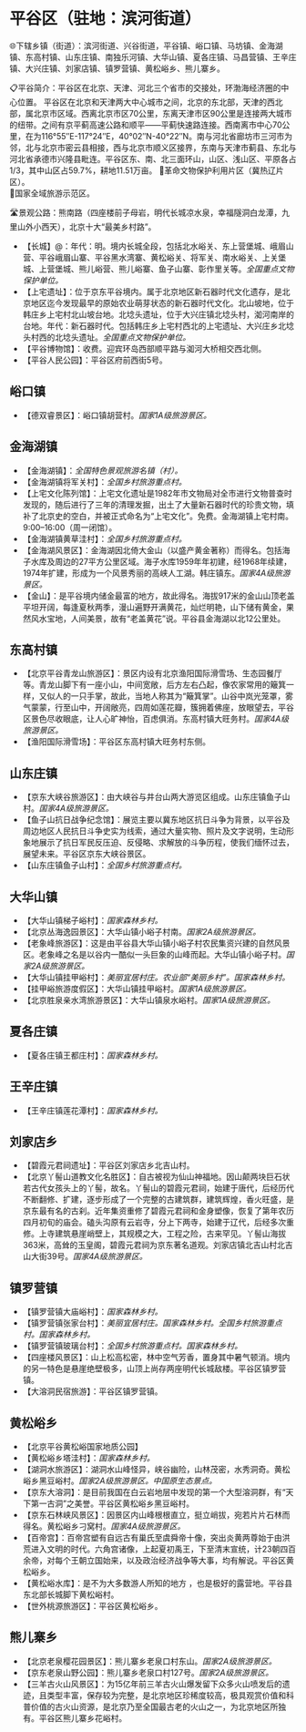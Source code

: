 # 平谷区（驻地：滨河街道）  
🌐下辖乡镇（街道）：滨河街道、兴谷街道，平谷镇、峪口镇、马坊镇、金海湖镇、东高村镇、山东庄镇、南独乐河镇、大华山镇、夏各庄镇、马昌营镇、王辛庄镇、大兴庄镇、刘家店镇、镇罗营镇、黄松峪乡、熊儿寨乡。  
  
📋平谷简介：平谷区在北京、天津、河北三个省市的交接处，环渤海经济圈的中心位置。  平谷区在北京和天津两大中心城市之间，北京的东北部，天津的西北部，属北京市区域。西离北京市区70公里，东离天津市区90公里是连接两大城市的纽带。之间有京平蓟高速公路和顺平——平蓟快速路连接。西南离市中心70公里，在为116°55″E-117°24″E，40°02″N-40°22″N。南与河北省廊坊市三河市为邻，北与北京市密云县相接，西与北京市顺义区接界，东南与天津市蓟县、东北与河北省承德市兴隆县毗连。平谷区东、南、北三面环山，山区、浅山区、平原各占1/3，其中山区占59.7%，耕地11.51万亩。
🚩革命文物保护利用片区（冀热辽片区）。   
🚩国家全域旅游示范区。  
  
🛣️景观公路：熊南路（四座楼前子母岩，明代长城凉水泉，幸福隧洞白龙潭，九里山外小西天），北京十大“最美乡村路”。   
  
* 【长城】@：年代：明。境内长城全段，包括北水峪关、东上营堡城、峨眉山营、平谷峨眉山寨、平谷黑水湾寨、黄松峪关、将军关、南水峪关、上关堡城、上营堡城、熊儿峪营、熊儿峪寨、鱼子山寨、彰作里关等。*全国重点文物保护单位。*  
* 【上宅遗址】：位于京东平谷境内。属于北京地区新石器时代文化遗存，是北京地区迄今发现最早的原始农业萌芽状态的新石器时代文化。北山坡地，位于韩庄乡上宅村北山坡台地。北埝头遗址，位于大兴庄镇北埝头村，洳河南岸的台地。年代：新石器时代。包括韩庄乡上宅村西北的上宅遗址、大兴庄乡北埝头村西的北埝头遗址。*全国重点文物保护单位。*  
* 【平谷博物馆】：收费。迎宾环岛西部顺平路与洳河大桥相交西北侧。   
* 【平谷人民公园】：平谷区府前西街5号。   

## 峪口镇
* 【德双睿景区】：峪口镇胡营村。*国家1A级旅游景区。*  

## 金海湖镇 
* 【金海湖镇】：*全国特色景观旅游名镇（村）。*  
* 【金海湖镇将军关村】：*全国乡村旅游重点村。*  
* 【上宅文化陈列馆】：上宅文化遗址是1982年市文物局对全市进行文物普查时发现的，随后进行了三年的清理发掘，出土了大量新石器时代的珍贵文物，填补了北京史的空白，并被正式命名为“上宅文化”。免费。金海湖镇上宅村南。9:00–16:00（周一闭馆）。   
* 【金海湖镇黄草洼村】：*全国乡村旅游重点村。*  
* 【金海湖风景区】：金海湖因北倚大金山（以盛产黄金著称）而得名。包括海子水库及周边的27平方公里区域。海子水库1959年年初建，经1968年续建，1974年扩建，形成为一个风景秀丽的高峡人工湖。韩庄镇东。*国家4A级旅游景区。*  
* 【金山】：是平谷境内储金最富的地方，故此得名。海拔917米的金山山顶老盖平坦开阔，每逢夏秋两季，漫山遍野开满黄花，灿烂明艳，山下储有黄金，果然风水宝地，人间美景，故有“老盖黄花”说。平谷县金海湖以北12公里处。   

## 东高村镇
* 【北京平谷青龙山旅游区】：景区内设有北京渔阳国际滑雪场、生态园餐厅等。青龙山脚下有一座小山，中间宽敞，后方左右凸起，像农家常用的簸箕一样，又似人的一只手掌，故此，当地人称其为“簸箕掌”。山谷中岚光笼罩，雾气蒙蒙，行至山中，开阔敞亮，四周如莲花瓣，簇拥着佛座，放眼望去，平谷区景色尽收眼底，让人心旷神怡，百虑俱消。东高村镇大旺务村。*国家4A级旅游景区。*  
* 【渔阳国际滑雪场】：平谷区东高村镇大旺务村东侧。   

## 山东庄镇
* 【京东大峡谷旅游区】：由大峡谷与井台山两大游览区组成。山东庄镇鱼子山村。*国家4A级旅游景区。*  
* 【鱼子山抗日战争纪念馆】：展览主要以冀东地区抗日斗争为背景，以平谷及周边地区人民抗日斗争史实为线索，通过大量实物、照片及文字说明，生动形象地展示了抗日军民反压迫、反侵略、求解放的斗争历程，使我们缅怀过去，展望未来。平谷区京东大峡谷景区。   
* 【山东庄镇鱼子山村】：*全国乡村旅游重点村。*  

## 大华山镇
* 【大华山镇梯子峪村】：*国家森林乡村。*  
* 【北京丛海逸园景区】：大华山镇小峪子村南。*国家2A级旅游景区。*  
* 【老象峰旅游区】：这是由平谷县大华山镇小峪子村农民集资兴建的自然风景区。老象峰之名是以谷内一酷似一头巨象的山峰而起。大华山镇小峪子村。*国家2A级旅游景区。*  
* 【大华山镇挂甲峪村】：*美丽宜居村庄。农业部“美丽乡村”。国家森林乡村。*  
* 【挂甲峪旅游度假区】：大华山镇挂甲峪村。*国家1A级旅游景区。*  
* 【北京胜泉亲水湾旅游景区】：大华山镇泉水峪村。*国家1A级旅游景区。*  

## 夏各庄镇
* 【夏各庄镇王都庄村】：*国家森林乡村。*  

## 王辛庄镇
* 【王辛庄镇莲花潭村】：*国家森林乡村。*  

## 刘家店乡
* 【碧霞元君祠遗址】：平谷区刘家店乡北吉山村。   
* 【北京丫髻山道教文化名胜区】：自古被视为仙山神福地。因山颠两块巨石状若古代女孩头上的丫髻，故名。丫髻山的碧霞元君祠，始建于唐代，后经历代不断翻修、扩建，逐步形成了一个完整的古建筑群，建筑辉煌，香火旺盛，是京东最有名的古刹。近年集资重修了碧霞元君祠和金身塑像，恢复了第年农历四月初旬的庙会。磕头沟原有云岩寺，分上下两寺，始建于辽代，后经多次重修。上寺建筑悬崖峭壁上，其规模之大，工程之险，古来罕见。丫髻山海拔363米，高耸的玉皇阁，碧霞元君祠为京东著名道观。刘家店镇北吉山村北吉山大街39号。*国家4A级旅游景区。*  

## 镇罗营镇 
* 【镇罗营镇大庙峪村】：*国家森林乡村。*  
* 【镇罗营镇张家台村】：*美丽宜居村庄。国家森林乡村。全国乡村旅游重点村。国家森林乡村。*  
* 【镇罗营镇玻璃台村】：*全国乡村旅游重点村。国家森林乡村。*  
* 【四座楼风景区】：山上松高松密，林中空气芳香，置身其中暑气顿消。境内的另一特色是悬崖绝壁极多，山顶上尚存两座明代长城敌楼。平谷区镇罗营镇。   
* 【大溶洞民宿旅游】：平谷区镇罗营镇。   

## 黄松峪乡 
* 【北京平谷黄松峪国家地质公园】  
* 【黄松峪乡塔洼村】：*国家森林乡村。*  
* 【湖洞水旅游区】：湖洞水山峰怪异，峡谷幽险，山林茂密，水秀洞奇。黄松峪乡黑豆峪村。*国家2A级旅游景区。中国原生态景点。*  
* 【京东大溶洞】：是目前我国在白云岩地层中发现的第一个大型溶洞群，有“天下第一古洞”之美誉。平谷区黄松峪乡黑豆峪村。   
* 【京东石林峡风景区】：因景区内山峰根根直立，挺立峭拔，宛若片片石林而得名。黄松峪乡刁窝村。*国家4A级旅游景区。*  
* 【百帝宫】：百帝宫塑有自远古有巢氏至虞舜帝十像，突出炎黄两尊始于由洪荒进入文明的时代。六角宫诸像，上起夏初禹王，下至清末宣统，计23朝四百余帝，对每个王朝立国始来，以及政治经济战争等大事，均有解说。平谷区黄松峪乡。   
* 【黄松峪水库】：是不为大多数游人所知的地方 ，也是极好的露营地。平谷县东北部长城脚下黄松峪村。   
* 【世外桃源旅游区】：平谷区黄松峪乡。   

## 熊儿寨乡
* 【北京老泉樱花园景区】：熊儿寨乡老泉口村东山。*国家2A级旅游景区。*  
* 【京东老泉山野公园】：熊儿寨乡老泉口村127号。*国家2A级旅游景区。*  
* 【三羊古火山风景区】：为15亿年前三羊古火山爆发留下众多火山喷发后的遗迹，且类型丰富，保存较为完整，是北京地区珍稀度较高，极具观赏价值和科普价值的古火山资源，是北京乃至全国最古老的火山之一，为北京地区所独有。平谷区熊儿寨乡花峪村。   